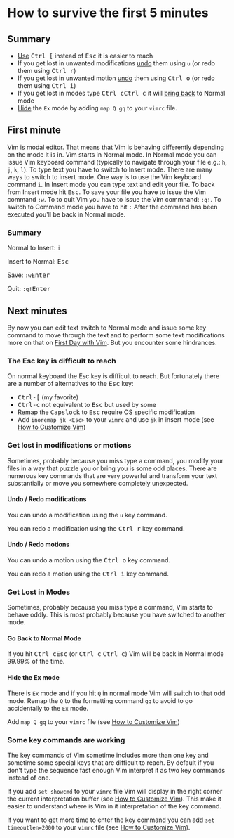 # How to survive the first 5 minutes

## Summary

- [Use](#the-esc-key-is-difficult-to-reach) <kbd>Ctrl [</kbd> instead of <kbd>Esc</kbd> it is easier to reach
- If you get lost in unwanted modifications [undo](#undo--redo-modifications) them using `u` (or redo them using <kbd>Ctrl r</kbd>)
- If you get lost in unwanted motion [undo](#undo--redo-motions) them using <kbd>Ctrl o</kbd> (or redo them using <kbd>Ctrl i</kbd>)
- If you get lost in modes type <kbd>Ctrl c</kbd><kbd>Ctrl c</kbd> it will [bring back](#go-back-to-normal-mode) to Normal mode
- [Hide](#hide-the-ex-mode) the `Ex` mode by adding `map Q gq` to your `vimrc` file.

## First minute

Vim is modal editor. That means that Vim is behaving differently depending on the mode it is in. Vim starts in Normal
mode. In Normal mode you can issue Vim keyboard command (typically to navigate through your file e.g.: `h`, `j`, `k`,
`l`). To type text you have to switch to Insert mode. There are many ways to switch to insert mode. One way is to use
the Vim keyboard command `i`. In Insert mode you can type text and edit your file. To back from Insert mode hit
<kbd>Esc</kbd>. To save your file you have to issue the Vim command `:w`. To to quit Vim you have to issue the Vim
commnand: `:q!`. To switch to Command mode you have to hit `:` After the command has been executed you'll be back in
Normal mode.

### Summary

Normal to Insert: `i `

Insert to Normal: <kbd>Esc</kbd>

Save: `:w`<kbd>Enter</kbd>

Quit: `:q!`<kbd>Enter</kbd>

## Next minutes

By now you can edit text switch to Normal mode and issue some key command to move through the text and to perform some text
modifications more on that on [First Day with Vim](firstday.md). But you encounter some hindrances.

### The Esc key is difficult to reach

On normal keyboard the Esc key is difficult to reach.
But fortunately there are a number of alternatives to the <kbd>Esc</kbd> key:
- <kbd>Ctrl-[</kbd> (my favorite)
- <kbd>Ctrl-c</kbd> not equivalent to <kbd>Esc</kbd> but used by some
- Remap the <kbd>Capslock</kbd> to <kbd>Esc</kbd> require OS specific modification
- Add `inoremap jk <Esc>` to your `vimrc` and use `jk` in insert mode (see [How to Customize Vim](customize.md))

### Get lost in modifications or motions

Sometimes, probably because you miss type a command, you modify your files in a way that puzzle you or bring you is some
odd places.
There are numerous key commands that are very powerful and transform your text substantially or move you somewhere
completely unexpected.

#### Undo / Redo modifications

You can undo a modification using the `u` key command.

You can redo a modification using the <kbd>Ctrl r</kbd> key command.

#### Undo / Redo motions

You can undo a motion using the <kbd>Ctrl o</kbd> key command.

You can redo a motion using the <kbd>Ctrl i</kbd> key command.

### Get Lost in Modes

Sometimes, probably because you miss type a command, Vim starts to behave oddly.
This is most probably because you have switched to another mode.

#### Go Back to Normal Mode

If you hit <kbd>Ctrl c</kbd><kbd>Esc</kbd> (or <kbd>Ctrl c</kbd> <kbd>Ctrl c</kbd>) Vim will be back in Normal mode
99.99% of the time.

#### Hide the Ex mode

There is `Ex` mode and if you hit `Q` in normal mode Vim will switch to that odd mode. Remap the `Q` to the formatting
command `gq` to avoid to go accidentally to the `Ex` mode.

Add `map Q gq` to your `vimrc` file (see [How to Customize Vim](customize.md))

### Some key commands are working

The key commands of Vim sometime includes more than one key and sometime some special keys that are difficult to reach.
By default if you don't type the sequence fast enough Vim interpret it as two key commands instead of one.

If you add `set showcmd` to your `vimrc` file Vim will display in the right corner the current interpretation buffer (see [How to Customize Vim](customize.md)).
This make it easier to understand where is Vim in it interpretation of the key command.

If you want to get more time to enter the key command you can add `set timeoutlen=2000` to your `vimrc` file (see [How to Customize Vim](customize.md)).

<!-- vim: set tw=120 : -->
